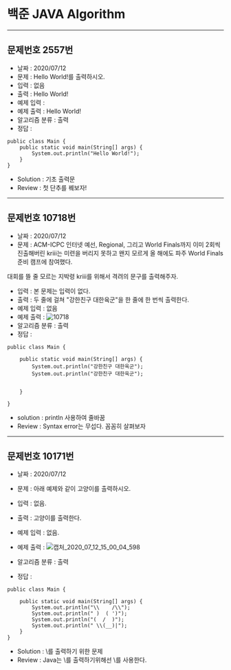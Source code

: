 # 백준 JAVA Algorithm

<!-- 양식
- - -
## 문제번호 N번
* 날짜 : 2020/00/00
* 문제 : 
* 입력 : 
* 출력 : 
* 예제 입력 : 
* 예제 출력 : 
* 알고리즘 분류
* 정답 : 
```{.java}

```
* Solution : 
* Review :
-->


- - -
## 문제번호 2557번
* 날짜 : 2020/07/12
* 문제 : Hello World!를 출력하시오.
* 입력 : 없음
* 출력 : Hello World!
* 예제 입력 :
* 예제 출력 : Hello World!
* 알고리즘 분류 : 출력 
* 정답 : 

```{.java}
public class Main {
	public static void main(String[] args) {
		System.out.println("Hello World!");
	}
}
```

* Solution : 기초 출력문
* Review : 첫 단추를 꿰보자!


- - -
## 문제번호 10718번
* 날짜 : 2020/07/12
* 문제 : ACM-ICPC 인터넷 예선, Regional, 그리고 World Finals까지 이미 2회씩 진출해버린 kriii는 미련을 버리지 못하고 왠지 모르게 올 해에도 파주 World Finals 준비 캠프에 참여했다.

대회를 뜰 줄 모르는 지박령 kriii를 위해서 격려의 문구를 출력해주자.
* 입력 : 본 문제는 입력이 없다.
* 출력 : 두 줄에 걸쳐 "강한친구 대한육군"을 한 줄에 한 번씩 출력한다.
* 예제 입력 : 없음
* 예제 출력 : ![10718](https://user-images.githubusercontent.com/66819791/87239852-c3d17a00-c44e-11ea-9bd8-d046c16e2d28.jpg)
* 알고리즘 분류 : 출력
* 정답 : 
```{.java}
public class Main {

	public static void main(String[] args) {
		System.out.println("강한친구 대한육군");
		System.out.println("강한친구 대한육군");
		

	}

}
```
* solution : println 사용하여 줄바꿈 
* Review : Syntax error는 무섭다. 꼼꼼히 살펴보자


- - -
## 문제번호 10171번
* 날짜 : 2020/07/12
* 문제 : 아래 예제와 같이 고양이를 출력하시오.
* 입력 : 없음.
* 출력 : 고양이를 출력한다.
* 예제 입력 : 없음.
* 예제 출력 : ![캡처_2020_07_12_15_00_04_598](https://user-images.githubusercontent.com/66819791/87240007-63dbd300-c450-11ea-9881-2189438b78c3.jpg)

* 알고리즘 분류 : 출력
* 정답 : 
```{.java}
public class Main {

	public static void main(String[] args) {
		System.out.println("\\    /\\");
		System.out.println(" )  ( ')");
		System.out.println("(  /  )");
		System.out.println(" \\(__)|");
	}
}
```
* Solution : \를 출력하기 위한 문제
* Review : Java는 \를 출력하기위해선 \\를 사용한다.


